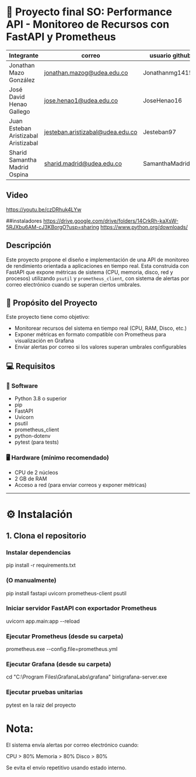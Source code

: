 # 🚀 Proyecto final SO:  Performance API - Monitoreo de Recursos con FastAPI y Prometheus

|Integrante|correo|usuario github|
|---|---|---|
|Jonathan Mazo González|jonathan.mazog@udea.edu.co|Jonathanmg1415|
|José David Henao Gallego|jose.henao1@udea.edu.co|JoseHenao16|
|Juan Esteban Aristizabal Aristizabal|jesteban.aristizabal@udea.edu.co|Jesteban97|
|Sharid Samantha Madrid Ospina|sharid.madrid@udea.edu.co|SamanthaMadrid19|

## Video
https://youtu.be/czDRhuk4LYw

##instaladores
https://drive.google.com/drive/folders/14CrkRh-kaXsW-5RJXbu6AM-cJ3KBorgO?usp=sharing
https://www.python.org/downloads/

## Descripción
Este proyecto propone el diseño e implementación de una API de monitoreo de rendimiento orientada a aplicaciones en tiempo real. Esta construida con FastAPI que expone métricas de sistema (CPU, memoria, disco, red y procesos) utilizando `psutil` y `prometheus_client`, con sistema de alertas por correo electrónico cuando se superan ciertos umbrales.

## 📌 Propósito del Proyecto

Este proyecto tiene como objetivo:
- Monitorear recursos del sistema en tiempo real (CPU, RAM, Disco, etc.)
- Exponer métricas en formato compatible con Prometheus para visualización en Grafana
- Enviar alertas por correo si los valores superan umbrales configurables

## 💻 Requisitos

### 🧰 Software
- Python 3.8 o superior
- pip
- FastAPI
- Uvicorn
- psutil
- prometheus_client
- python-dotenv
- pytest (para tests)

### 🖥️ Hardware (mínimo recomendado)
- CPU de 2 núcleos
- 2 GB de RAM
- Acceso a red (para enviar correos y exponer métricas)
---

# ⚙️ Instalación

## 1. Clona el repositorio
### Instalar dependencias
pip install -r requirements.txt
### (O manualmente)
pip install fastapi uvicorn prometheus-client psutil

### Iniciar servidor FastAPI con exportador Prometheus
uvicorn app.main:app --reload

### Ejecutar Prometheus (desde su carpeta)
prometheus.exe --config.file=prometheus.yml

### Ejecutar Grafana (desde su carpeta)
cd "C:\Program Files\GrafanaLabs\grafana"
bin\grafana-server.exe

### Ejecutar pruebas unitarias 
pytest en la raiz del proyecto

# Nota:
El sistema envía alertas por correo electrónico cuando:

CPU > 80%
Memoria > 80%
Disco > 80%

Se evita el envío repetitivo usando estado interno.


